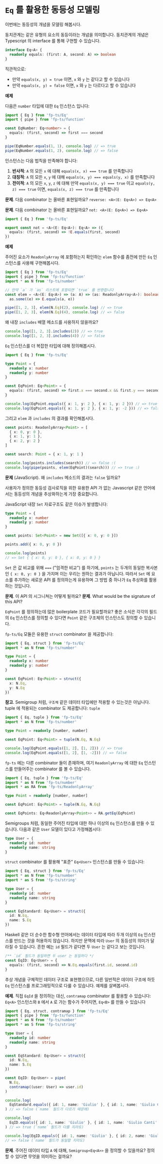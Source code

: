 # `Eq` 를 활용한 동등성 모델링

이번에는 동등성의 개념을 모델링 해봅시다.

동치관계는 같은 유형의 요소의 동등이라는 개념을 의미합니다. 동치관계의 개념은 Typescript 의 interface 를 통해 구현할 수 있습니다.

```typescript
interface Eq<A> {
  readonly equals: (first: A, second: A) => boolean
}
```

직관적으로:

- 만약 `equals(x, y) = true` 이면, `x` 와 `y` 는 같다고 할 수 있습니다
- 만약 `equals(x, y) = false` 이면, `x` 와 `y` 는 다르다고 할 수 있습니다

**예제**

다음은 `number` 타입에 대한 `Eq` 인스턴스 입니다:

```typescript
import { Eq } from 'fp-ts/Eq'
import { pipe } from 'fp-ts/function'

const EqNumber: Eq<number> = {
  equals: (first, second) => first === second
}

pipe(EqNumber.equals(1, 1), console.log) // => true
pipe(EqNumber.equals(1, 2), console.log) // => false
```

인스턴스는 다음 법칙을 만족해야 합니다:

1. **반사적**: `A` 의 모든 `x` 에 대해 `equals(x, x) === true` 를 만족합니다
2. **대칭적**: `A` 의 모든 `x`, `y` 에 대해 `equals(x, y) === equals(y, x)` 를 만족합니다
3. **전이적**: `A` 의 모든 `x`, `y`, `z` 에 대해 만약 `equals(x, y) === true` 이고 `equals(y, z) === true` 이면, `equals(x, z) === true` 를 만족합니다

**문제**. 다음 combinator 는 올바른 표현일까요? `reverse: <A>(E: Eq<A>) => Eq<A>`

**문제**. 다음 combinator 는 올바른 표현일까요? `not: <A>(E: Eq<A>) => Eq<A>`

```typescript
import { Eq } from 'fp-ts/Eq'

export const not = <A>(E: Eq<A>): Eq<A> => ({
  equals: (first, second) => !E.equals(first, second)
})
```

**예제**

주어진 요소가 `ReadonlyArray` 에 포함하는지 확인하는 `elem` 함수를 좀전에 만든 `Eq` 인스턴스를 사용해 구현해봅시다.

```typescript
import { Eq } from 'fp-ts/Eq'
import { pipe } from 'fp-ts/function'
import * as N from 'fp-ts/number'

// 만약 `a` 가 `as` 리스트에 포함되면 `true` 를 반환합니다
const elem = <A>(E: Eq<A>) => (a: A) => (as: ReadonlyArray<A>): boolean =>
  as.some((e) => E.equals(a, e))

pipe([1, 2, 3], elem(N.Eq)(2), console.log) // => true
pipe([1, 2, 3], elem(N.Eq)(4), console.log) // => false
```

왜 내장 `includes` 배열 메소드를 사용하지 않을까요?

```typescript
console.log([1, 2, 3].includes(2)) // => true
console.log([1, 2, 3].includes(4)) // => false
```

`Eq` 인스턴스를 더 복잡한 타입에 대해 정의해봅시다.

```typescript
import { Eq } from 'fp-ts/Eq'

type Point = {
  readonly x: number
  readonly y: number
}

const EqPoint: Eq<Point> = {
  equals: (first, second) => first.x === second.x && first.y === second.y
}

console.log(EqPoint.equals({ x: 1, y: 2 }, { x: 1, y: 2 })) // => true
console.log(EqPoint.equals({ x: 1, y: 2 }, { x: 1, y: -2 })) // => false
```

그리고 `elem` 과 `includes` 의 결과를 확인해봅시다.

```typescript
const points: ReadonlyArray<Point> = [
  { x: 0, y: 0 },
  { x: 1, y: 1 },
  { x: 2, y: 2 }
]

const search: Point = { x: 1, y: 1 }

console.log(points.includes(search)) // => false :(
console.log(pipe(points, elem(EqPoint)(search))) // => true :)
```

**문제** (JavaScript). 왜 `includes` 메소드의 결과는 `false` 일까요?

사용자가 정의한 동등성 검사로직을 위한 유용한 API 가 없는 Javascript 같은 언어에서는 동등성의 개념을 추상화하는게 가장 중요합니다.

JavaScript 내장 `Set` 자료구조도 같은 이슈가 발생합니다:

```typescript
type Point = {
  readonly x: number
  readonly y: number
}

const points: Set<Point> = new Set([{ x: 0, y: 0 }])

points.add({ x: 0, y: 0 })

console.log(points)
// => Set { { x: 0, y: 0 }, { x: 0, y: 0 } }
```

`Set` 은 값 비교를 위해 `===` ("엄격한 비교") 를 하기에, `points` 는 두개의 동일한 복사본인 `{ x: 0, y: 0 }` 을 가지며 이는 우리는 원하는 결과가 아닙니다. 따라서 `Set` 에 요소를 추가하는 새로운 API 를 정의하는게 유용하며 그 방법 중 하나가 `Eq` 추상화를 활용하는 것입니다.

**문제**. 이 API 의 시그니쳐는 어떻게 될까요?
**문제**. What would be the signature of this API?

`EqPoint` 를 정의하는데 많은 boilerplate 코드가 필요할까요? 좋은 소식은 각각의 필드의 `Eq` 인스턴스를 정의할 수 있다면 `Point` 같은 구조체의 인스턴스도 정의할 수 있습니다.

`fp-ts/Eq` 모듈은 유용한 `struct` combinator 을 제공합니다:

```typescript
import { Eq, struct } from 'fp-ts/Eq'
import * as N from 'fp-ts/number'

type Point = {
  readonly x: number
  readonly y: number
}

const EqPoint: Eq<Point> = struct({
  x: N.Eq,
  y: N.Eq
})
```

**참고**. Semigroup 처럼, `구조체` 같은 데이터 타입에만 적용할 수 있는것은 아닙니다. tuple 에 적용되는 combinator 도 제공합니다: `tuple`

```typescript
import { Eq, tuple } from 'fp-ts/Eq'
import * as N from 'fp-ts/number'

type Point = readonly [number, number]

const EqPoint: Eq<Point> = tuple(N.Eq, N.Eq)

console.log(EqPoint.equals([1, 2], [1, 2])) // => true
console.log(EqPoint.equals([1, 2], [1, -2])) // => false
```

`fp-ts` 에는 다른 combinator 들이 존재하며, 여기 `ReadonlyArray` 에 대한 `Eq` 인스턴스를 만들어주는 combinator 를 볼 수 있습니다.

```typescript
import { Eq, tuple } from 'fp-ts/Eq'
import * as N from 'fp-ts/number'
import * as RA from 'fp-ts/ReadonlyArray'

type Point = readonly [number, number]

const EqPoint: Eq<Point> = tuple(N.Eq, N.Eq)

const EqPoints: Eq<ReadonlyArray<Point>> = RA.getEq(EqPoint)
```

Semigroups 처럼, 동일한 주어진 타입에 대한 하나 이상의 `Eq` 인스턴스를 만들 수 있습니다. 다음과 같은 `User` 모델이 있다고 가정해봅시다:

```typescript
type User = {
  readonly id: number
  readonly name: string
}
```

`struct` combinator 를 활용해 "표준" `Eq<User>` 인스턴스를 만들 수 있습니다:

```typescript
import { Eq, struct } from 'fp-ts/Eq'
import * as N from 'fp-ts/number'
import * as S from 'fp-ts/string'

type User = {
  readonly id: number
  readonly name: string
}

const EqStandard: Eq<User> = struct({
  id: N.Eq,
  name: S.Eq
})
```

Haskell 같은 더 순수한 함수형 언어에서는 데이터 타입에 따라 두개 이상의 `Eq` 인스턴스를 만드는 것을 허용하지 않습니다. 하지만 문맥에 따라 `User` 의 동등성의 의미가 달라질 수 있습니다. 흔한 예는 `id` 필드가 같다면 두 `User` 는 같다고 보는 것입니다.

```typescript
/** `id` 필드가 동일하면 두 user 는 동일하다 */
const EqID: Eq<User> = {
  equals: (first, second) => N.Eq.equals(first.id, second.id)
}
```

추상 개념을 구체적인 데이터 구조로 표현했으므로, 다른 일반적은 데이터 구조에 하듯 `Eq` 인스턴스를 프로그래밍적으로 다룰 수 있습니다. 예제를 살벼봅시다.

**예제**. 직접 `EqId` 을 정의하는 대신, `contramap` combinator 를 활용할 수 있습니다: `Eq<A>` 인스턴스와 `B` 에서 `A` 로 가는 함수가 주어지면, `Eq<B>` 를 만들 수 있습니다

```typescript
import { Eq, struct, contramap } from 'fp-ts/Eq'
import { pipe } from 'fp-ts/function'
import * as N from 'fp-ts/number'
import * as S from 'fp-ts/string'

type User = {
  readonly id: number
  readonly name: string
}

const EqStandard: Eq<User> = struct({
  id: N.Eq,
  name: S.Eq
})

const EqID: Eq<User> = pipe(
  N.Eq,
  contramap((user: User) => user.id)
)

console.log(
  EqStandard.equals({ id: 1, name: 'Giulio' }, { id: 1, name: 'Giulio Canti' })
) // => false (`name` 필드가 다르기 때문에)

console.log(
  EqID.equals({ id: 1, name: 'Giulio' }, { id: 1, name: 'Giulio Canti' })
) // => true (`name` 필드가 다를 지라도)

console.log(EqID.equals({ id: 1, name: 'Giulio' }, { id: 2, name: 'Giulio' }))
// => false (`name` 필드가 동일할 지라도)
```

**문제**. 주어진 데이터 타입 `A` 에 대해, `Semigroup<Eq<A>>` 을 정의할 수 있을까요? 정의할 수 있다면 무엇을 의미하는 걸까요?
